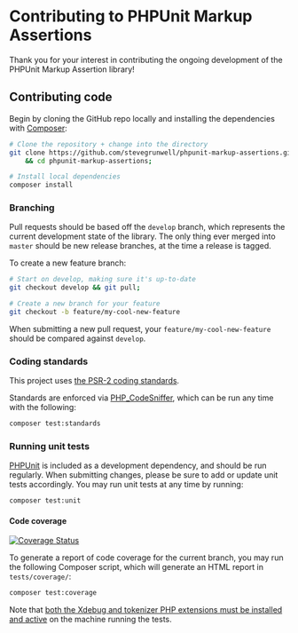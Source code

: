 # Contributing to PHPUnit Markup Assertions

Thank you for your interest in contributing the ongoing development of the PHPUnit Markup Assertion library!


## Contributing code

Begin by cloning the GitHub repo locally and installing the dependencies with [Composer](https://getcomposer.org):

```sh
# Clone the repository + change into the directory
git clone https://github.com/stevegrunwell/phpunit-markup-assertions.git \
    && cd phpunit-markup-assertions;

# Install local dependencies
composer install
```


### Branching

Pull requests should be based off the `develop` branch, which represents the current development state of the library. The only thing ever merged into `master` should be new release branches, at the time a release is tagged.

To create a new feature branch:

```sh
# Start on develop, making sure it's up-to-date
git checkout develop && git pull;

# Create a new branch for your feature
git checkout -b feature/my-cool-new-feature
```

When submitting a new pull request, your `feature/my-cool-new-feature` should be compared against `develop`.


### Coding standards

This project uses [the PSR-2 coding standards](http://www.php-fig.org/psr/psr-2/).

Standards are enforced via [PHP_CodeSniffer](https://github.com/PHPCSStandards/PHP_CodeSniffer/), which can be run any time with the following:

```sh
composer test:standards
```


### Running unit tests

[PHPUnit](https://phpunit.de/) is included as a development dependency, and should be run regularly. When submitting changes, please be sure to add or update unit tests accordingly. You may run unit tests at any time by running:

```sh
composer test:unit
```

#### Code coverage

[![Coverage Status](https://coveralls.io/repos/github/stevegrunwell/phpunit-markup-assertions/badge.svg?branch=develop)](https://coveralls.io/github/stevegrunwell/phpunit-markup-assertions?branch=develop)

To generate a report of code coverage for the current branch, you may run the following Composer script, which will generate an HTML report in `tests/coverage/`:

```sh
composer test:coverage
```

Note that [both the Xdebug and tokenizer PHP extensions must be installed and active](https://phpunit.de/manual/current/en/textui.html) on the machine running the tests.
